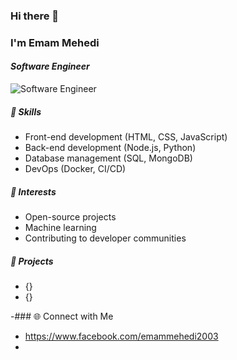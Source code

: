 ### Hi there 👋
### I'm **Emam Mehedi**
#### *Software Engineer*
![*Software Engineer*](https://scontent.fdac24-5.fna.fbcdn.net/v/t39.30808-6/415681543_1063067661603953_2148831494490268459_n.jpg?_nc_cat=102&ccb=1-7&_nc_sid=cc71e4&_nc_eui2=AeG8atMlHtWInx0cwRvjaBTRAInaKvA1xOQAidoq8DXE5P-fTE5tiS1p-8Git44lwAvKfbp6X7kC2pQ1hUDrggf8&_nc_ohc=sD56KMXe1zsQ7kNvgFJB5Ts&_nc_ht=scontent.fdac24-5.fna&oh=00_AYDJAS8sfC7BBax2gYjrXFS1YX66lYYPHNZ94jlurGjRPQ&oe=668C5268)

##### 💼 Skills
- Front-end development (HTML, CSS, JavaScript)
- Back-end development (Node.js, Python)
- Database management (SQL, MongoDB)
- DevOps (Docker, CI/CD)

##### 🌟 Interests
- Open-source projects
- Machine learning
- Contributing to developer communities

##### 🚀 Projects
- {}
- {}


-### 🌐 Connect with Me
- https://www.facebook.com/emammehedi2003
- 





